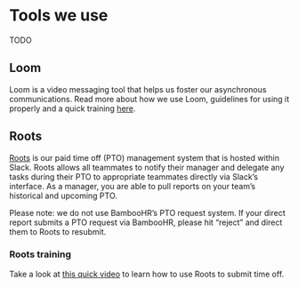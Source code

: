 # Tools we use

TODO

## Loom
Loom is a video messaging tool that helps us foster our asynchronous communications. Read more about how we use Loom, guidelines for using it properly and a quick training [here](loom.md).


## Roots
[Roots](https://www.tryroots.io/pto) is our paid time off (PTO) management system that is hosted within Slack. Roots allows all teammates to notify their manager and delegate any tasks during their PTO to appropriate teammates directly via Slack’s interface. As a manager, you are able to pull reports on your team’s historical and upcoming PTO.

Please note: we do not use BambooHR’s PTO request system. If your direct report submits a PTO request via BambooHR, please hit “reject” and direct them to Roots to resubmit.

### Roots training
Take a look at [this quick video](https://drive.google.com/file/d/13V6TcQ3_WtB4mVIS0WnVaKCjtmN9LBxZ/view) to learn how to use Roots to submit time off.
